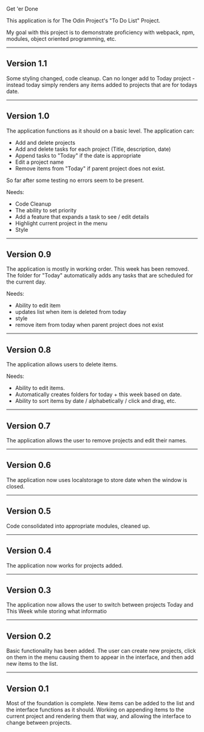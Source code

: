 Get 'er Done

This application is for The Odin Project's "To Do List" Project. 

My goal with this project is to demonstrate proficiency with webpack, npm, modules, object oriented programming, etc.

-----------
Version 1.1
-----------

Some styling changed, code cleanup. Can no longer add to Today project - instead today simply renders any items added to projects that are for todays date.

-----------
Version 1.0
-----------

The application functions as it should on a basic level. The application can:

- Add and delete projects
- Add and delete tasks for each project (Title, description, date)
- Append tasks to "Today" if the date is appropriate
- Edit a project name
- Remove items from "Today" if parent project does not exist.

So far after some testing no errors seem to be present.

Needs:

- Code Cleanup
- The ability to set priority
- Add a feature that expands a task to see / edit details
- Highlight current project in the menu
- Style

-----------
Version 0.9
-----------

The application is mostly in working order. This week has been removed. The folder for "Today" automatically adds any tasks that are scheduled for the current day.

Needs:

- Ability to edit item
- updates list when item is deleted from today
- style
- remove item from today when parent project does not exist

-----------
Version 0.8
-----------

The application allows users to delete items.

Needs:
- Ability to edit items.
- Automatically creates folders for today + this week based on date.
- Ability to sort items by date / alphabetically / click and drag, etc.

-----------
Version 0.7
-----------

The application allows the user to remove projects and edit their names.

-----------
Version 0.6
-----------

The application now uses localstorage to store date when the window is closed.

-----------
Version 0.5
-----------

Code consolidated into appropriate modules, cleaned up.

-----------
Version 0.4
-----------

The application now works for projects added.

-----------
Version 0.3
-----------

The application now allows the user to switch between projects Today and This Week while storing what informatio

-----------
Version 0.2
-----------

Basic functionality has been added. The user can create new projects, click on them in the menu causing them to appear in the interface, and then add new items to the list. 

-----------
Version 0.1
-----------

Most of the foundation is complete. New items can be added to the list and the interface functions as it should. Working on appending items to the current project and rendering them that way, and allowing the interface to change between projects.